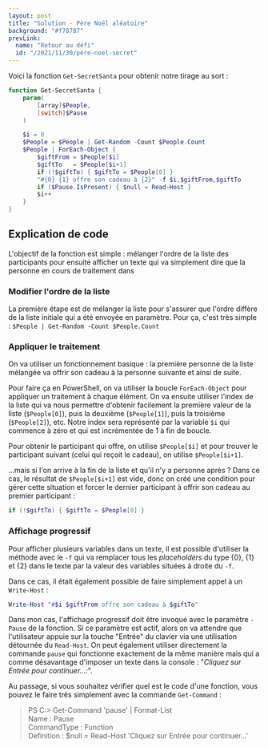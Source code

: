 ```yaml
---
layout: post
title: "Solution - Père Noël aléatoire"
background: "#f78787"
prevLink:
  name: "Retour au défi"
  id: "/2021/11/30/pere-noel-secret"
---
```


Voici la fonction `Get-SecretSanta` pour obtenir notre tirage au sort :

```powershell
function Get-SecretSanta {
    param(
        [array]$People,
        [switch]$Pause
    )

    $i = 0
    $People = $People | Get-Random -Count $People.Count
    $People | ForEach-Object {
        $giftFrom = $People[$i]
        $giftTo   = $People[$i+1]
        if (!$giftTo) { $giftTo = $People[0] }
        "#{0} {1} offre son cadeau à {2}" -f $i,$giftFrom,$giftTo
        if ($Pause.IsPresent) { $null = Read-Host }
        $i++
    }
}
```

## Explication de code

L'objectif de la fonction est simple : mélanger l'ordre de la liste des participants pour ensuite afficher un texte qui va simplement dire que la personne en cours de traitement dans 

### Modifier l'ordre de la liste

La première étape est de mélanger la liste pour s'assurer que l'ordre diffère de la liste initiale qui a été envoyée en paramètre. Pour ça, c'est très simple : `$People | Get-Random -Count $People.Count`

### Appliquer le traitement

On va utiliser un fonctionnement basique : la première personne de la liste mélangée va offrir son cadeau à la personne suivante et ainsi de suite.

Pour faire ça en PowerShell, on va utiliser la boucle `ForEach-Object` pour appliquer un traitement à chaque élément. On va ensuite utiliser l'index de la liste qui va nous permettre d'obtenir facilement la première valeur de la liste (`$People[0]`), puis la deuxième (`$People[1]`), puis la troisième (`$People[2]`), etc. Notre index sera représenté par la variable `$i` qui commence à zéro et qui est incrémentée de 1 à fin de boucle.

Pour obtenir le participant qui offre, on utilise `$People[$i]` et pour trouver le participant suivant (celui qui reçoit le cadeau), on utilise `$People[$i+1]`.

…mais si l'on arrive à la fin de la liste et qu'il n'y a personne après ? Dans ce cas, le résultat de  `$People[$i+1]` est vide, donc on créé une condition pour gérer cette situation et forcer le dernier participant à offrir son cadeau au premier participant :

```powershell
if (!$giftTo) { $giftTo = $People[0] }
```

### Affichage progressif

Pour afficher plusieurs variables dans un texte, il est possible d'utiliser la méthode avec le `-f` qui va remplacer tous les *placeholders* du type {0}, {1} et {2} dans le texte par la valeur des variables situées à droite du `-f`.

Dans ce cas, il était également possible de faire simplement appel à un `Write-Host` :

```powershell
Write-Host "#$i $giftFrom offre son cadeau à $giftTo"
```

Dans mon cas, l'affichage progressif doit être invoqué avec le paramètre `-Pause` de la fonction. Si ce paramètre est actif, alors on va attendre que l'utilisateur appuie sur la touche "Entrée" du clavier via une utilisation détournée du `Read-Host`. On peut également utiliser directement la commande `pause` qui fonctionne exactement de la même manière mais qui a comme désavantage d'imposer un texte dans la console : "*Cliquez sur Entrée pour continuer...:*".

Au passage, si vous souhaitez vérifier quel est le code d'une fonction, vous pouvez le faire très simplement avec la commande `Get-Command` :

> PS C:\> Get-Command 'pause' | Format-List
>\
> Name        : Pause\
> CommandType : Function\
> Definition  : $null = Read-Host 'Cliquez sur Entrée pour continuer...'
